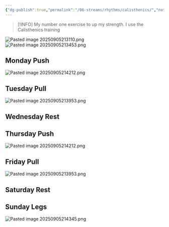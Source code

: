 ```yaml
---
{"dg-publish":true,"permalink":"/06-streams/rhythms/calisthenics/","noteIcon":"","created":"2025-09-05T15:49:48.599+02:00","updated":"2025-09-05T21:45:40.342+02:00"}
---
```


>[!INFO] 
> My number one exercise to up my strength. I use the Calisthenics training 

![Pasted image 20250905213110.png](/img/user/_attachments/Pasted%20image%2020250905213110.png)
![Pasted image 20250905213453.png](/img/user/_attachments/Pasted%20image%2020250905213453.png)


## Monday Push


![Pasted image 20250905214212.png](/img/user/_attachments/Pasted%20image%2020250905214212.png)



## Tuesday Pull


![Pasted image 20250905213953.png](/img/user/_attachments/Pasted%20image%2020250905213953.png)



## Wednesday Rest

## Thursday Push


![Pasted image 20250905214212.png](/img/user/_attachments/Pasted%20image%2020250905214212.png)



## Friday Pull


![Pasted image 20250905213953.png](/img/user/_attachments/Pasted%20image%2020250905213953.png)



## Saturday Rest

## Sunday Legs


![Pasted image 20250905214345.png](/img/user/_attachments/Pasted%20image%2020250905214345.png)

